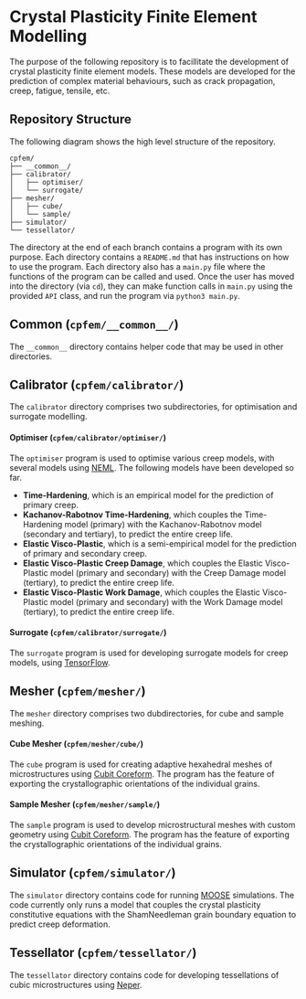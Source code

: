 # Crystal Plasticity Finite Element Modelling

The purpose of the following repository is to facillitate the development of crystal plasticity finite element models. These models are developed for the prediction of complex material behaviours, such as crack propagation, creep, fatigue, tensile, etc.

## Repository Structure

The following diagram shows the high level structure of the repository. 

```
cpfem/
├── __common__/
├── calibrator/
│   ├── optimiser/
│   └── surrogate/
├── mesher/
│   ├── cube/
│   └── sample/
├── simulator/
└── tessellator/
```

The directory at the end of each branch contains a program with its own purpose. Each directory contains a `README.md` that has instructions on how to use the program. Each directory also has a `main.py` file where the functions of the program can be called and used. Once the user has moved into the directory (via `cd`), they can make function calls in `main.py` using the provided `API` class, and run the program via `python3 main.py`.

## Common (`cpfem/__common__/`)

The `__common__` directory contains helper code that may be used in other directories.

## Calibrator (`cpfem/calibrator/`)

The `calibrator` directory comprises two subdirectories, for optimisation and surrogate modelling.

#### Optimiser (`cpfem/calibrator/optimiser/`)

The `optimiser` program is used to optimise various creep models, with several models using [NEML](https://github.com/Argonne-National-Laboratory/neml). The following models have been developed so far.

* **Time-Hardening**, which is an empirical model for the prediction of primary creep.
* **Kachanov-Rabotnov Time-Hardening**, which couples the Time-Hardening model (primary) with the Kachanov-Rabotnov model (secondary and tertiary), to predict the entire creep life.
* **Elastic Visco-Plastic**, which is a semi-empirical model for the prediction of primary and secondary creep.
* **Elastic Visco-Plastic Creep Damage**, which couples the Elastic Visco-Plastic model (primary and secondary) with the Creep Damage model (tertiary), to predict the entire creep life.
* **Elastic Visco-Plastic Work Damage**, which couples the Elastic Visco-Plastic model (primary and secondary) with the Work Damage model (tertiary), to predict the entire creep life.

#### Surrogate (`cpfem/calibrator/surrogate/`)

The `surrogate` program is used for developing surrogate models for creep models, using [TensorFlow](https://www.tensorflow.org/).

## Mesher (`cpfem/mesher/`)

The `mesher` directory comprises two dubdirectories, for cube and sample meshing.

#### Cube Mesher (`cpfem/mesher/cube/`)

The `cube` program is used for creating adaptive hexahedral meshes of microstructures using [Cubit Coreform](https://coreform.com/products/coreform-cubit/). The program has the feature of exporting the crystallographic orientations of the individual grains.

#### Sample Mesher (`cpfem/mesher/sample/`)

The `sample` program is used to develop microstructural meshes with custom geometry using [Cubit Coreform](https://coreform.com/products/coreform-cubit/). The program has the feature of exporting the crystallographic orientations of the individual grains.

## Simulator (`cpfem/simulator/`)

The `simulator` directory contains code for running [MOOSE](https://github.com/idaholab/moose) simulations. The code currently only runs a model that couples the crystal plasticity constitutive equations with the ShamNeedleman grain boundary equation to predict creep deformation.

## Tessellator (`cpfem/tessellator/`)

The `tessellator` directory contains code for developing tessellations of cubic microstructures using [Neper](https://github.com/neperfepx/neper).